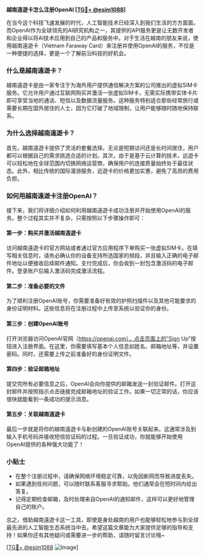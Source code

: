 **越南遠遊卡怎么注册OpenAI [[TG💪+ @esim1088](https://t.me/s/esim1088)]**

在当今这个科技飞速发展的时代，人工智能技术已经深入到我们生活的方方面面。而OpenAI作为全球领先的AI研究机构之一，其提供的API服务更是让无数开发者和企业得以将AI技术应用到自己的产品和服务中。对于生活在越南的朋友来说，使用越南遠遊卡（Vietnam Faraway Card）来注册并使用OpenAI的服务，不仅是一种便捷的选择，更是一个了解前沿科技的好机会。

### 什么是越南遠遊卡？

越南遠遊卡是由一家专注于为海外用户提供通信解决方案的公司推出的虚拟SIM卡服务。它允许用户通过互联网购买并激活一张虚拟SIM卡，无需实际携带实体卡片即可享受当地的通话、短信以及数据流量服务。这种服务特别适合那些经常旅行或需要长期在国外居住的人士，因为它打破了地域限制，让用户能够随时随地保持联系。

### 为什么选择越南遠遊卡？

首先，越南遠遊卡提供了灵活的套餐选择。无论是短期访问还是长时间居住，用户都可以根据自己的需求挑选合适的计划。其次，由于是基于云计算的技术，远遊卡可以轻松地在全球范围内切换网络运营商，确保用户的连接质量始终处于最佳状态。此外，相比传统的国际漫游服务，远遊卡的价格更加实惠，避免了高昂的费用负担。

### 如何用越南遠遊卡注册OpenAI？

接下来，我们将详细介绍如何利用越南遠遊卡成功注册并开始使用OpenAI的服务。整个过程其实并不复杂，只需按照以下步骤操作即可：

#### 第一步：购买并激活越南遠遊卡

访问越南遠遊卡的官方网站或者通过官方应用程序下单购买一张虚拟SIM卡。在填写相关信息时，请务必确认你的设备支持所选国家的频段，并且输入正确的电子邮件地址以便接收后续邮件通知。支付完成后，你会收到一封包含激活码的电子邮件。登录账户后输入激活码完成激活流程。

#### 第二步：准备必要的文件

为了顺利注册OpenAI账号，你需要准备好有效的护照扫描件以及其他可能要求的身份证明材料。这些信息将在注册过程中上传至系统以验证你的身份。

#### 第三步：创建OpenAI账号

打开浏览器访问OpenAI官网（https://openai.com），点击页面上的“Sign Up”按钮进入注册界面。在这里，你需要填写基本个人信息如姓名、邮箱地址等，并设置密码。同时，还需要上传之前准备好的身份证明文件。

#### 第四步：验证邮箱地址

提交完所有必要信息之后，OpenAI会向你提供的邮箱发送一封验证邮件。打开这封邮件并按照指示点击链接完成邮箱地址的验证工作。如果一切正常的话，你应该很快就能看到一条成功的提示消息。

#### 第五步：关联越南遠遊卡

最后一步就是将你的越南遠遊卡与新创建的OpenAI账号关联起来。这通常涉及到输入手机号码并接收短信验证码的过程。一旦验证成功，你就能够开始使用OpenAI提供的各种强大功能了！

### 小贴士

- 在整个注册过程中，请确保网络环境稳定可靠，以免因断网而导致进度丢失。
- 如果遇到任何问题，可以随时联系客服寻求帮助。他们通常会在短时间内给出答复。
- 记得定期检查邮箱，及时处理来自OpenAI的通知邮件，这样可以更好地管理自己的账户。

总之，借助越南遠遊卡这一工具，即使是身处越南的用户也能够轻松地参与到全球最先进的人工智能生态系统当中去。希望这篇文章能为大家提供足够的指导和支持！如果你还有其他疑问或需要进一步的帮助，请随时留言讨论哦~

[[TG💪+ @esim1088](https://t.me/s/esim1088) ![Image](https://i.postimg.cc/4NQfJmqS/Snipaste-2025-05-13-00-14-12.png)]